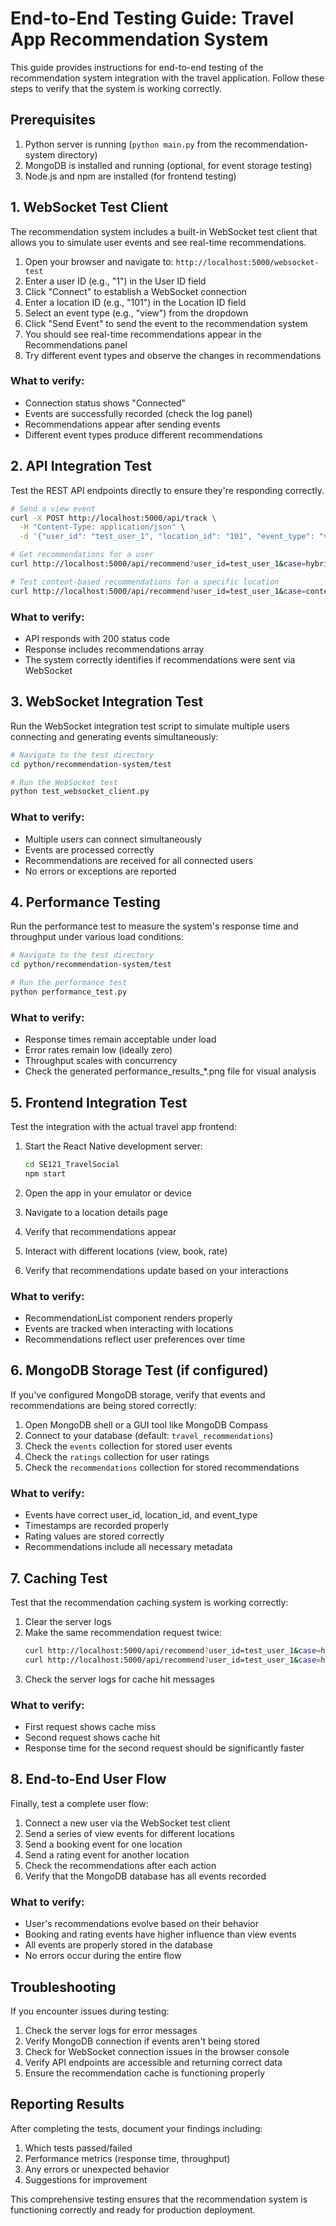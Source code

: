 # End-to-End Testing Guide: Travel App Recommendation System

This guide provides instructions for end-to-end testing of the recommendation system integration with the travel application. Follow these steps to verify that the system is working correctly.

## Prerequisites

1. Python server is running (`python main.py` from the recommendation-system directory)
2. MongoDB is installed and running (optional, for event storage testing)
3. Node.js and npm are installed (for frontend testing)

## 1. WebSocket Test Client

The recommendation system includes a built-in WebSocket test client that allows you to simulate user events and see real-time recommendations.

1. Open your browser and navigate to: `http://localhost:5000/websocket-test`
2. Enter a user ID (e.g., "1") in the User ID field
3. Click "Connect" to establish a WebSocket connection
4. Enter a location ID (e.g., "101") in the Location ID field
5. Select an event type (e.g., "view") from the dropdown
6. Click "Send Event" to send the event to the recommendation system
7. You should see real-time recommendations appear in the Recommendations panel
8. Try different event types and observe the changes in recommendations

### What to verify:
- Connection status shows "Connected"
- Events are successfully recorded (check the log panel)
- Recommendations appear after sending events
- Different event types produce different recommendations

## 2. API Integration Test

Test the REST API endpoints directly to ensure they're responding correctly.

```bash
# Send a view event
curl -X POST http://localhost:5000/api/track \
  -H "Content-Type: application/json" \
  -d '{"user_id": "test_user_1", "location_id": "101", "event_type": "view", "data": {"source": "test"}}'

# Get recommendations for a user
curl http://localhost:5000/api/recommend?user_id=test_user_1&case=hybrid

# Test content-based recommendations for a specific location
curl http://localhost:5000/api/recommend?user_id=test_user_1&case=content_based&location_id=101
```

### What to verify:
- API responds with 200 status code
- Response includes recommendations array
- The system correctly identifies if recommendations were sent via WebSocket

## 3. WebSocket Integration Test

Run the WebSocket integration test script to simulate multiple users connecting and generating events simultaneously:

```bash
# Navigate to the test directory
cd python/recommendation-system/test

# Run the WebSocket test
python test_websocket_client.py
```

### What to verify:
- Multiple users can connect simultaneously
- Events are processed correctly
- Recommendations are received for all connected users
- No errors or exceptions are reported

## 4. Performance Testing

Run the performance test to measure the system's response time and throughput under various load conditions:

```bash
# Navigate to the test directory
cd python/recommendation-system/test

# Run the performance test
python performance_test.py
```

### What to verify:
- Response times remain acceptable under load
- Error rates remain low (ideally zero)
- Throughput scales with concurrency
- Check the generated performance_results_*.png file for visual analysis

## 5. Frontend Integration Test

Test the integration with the actual travel app frontend:

1. Start the React Native development server:
   ```bash
   cd SE121_TravelSocial
   npm start
   ```

2. Open the app in your emulator or device
3. Navigate to a location details page
4. Verify that recommendations appear
5. Interact with different locations (view, book, rate)
6. Verify that recommendations update based on your interactions

### What to verify:
- RecommendationList component renders properly
- Events are tracked when interacting with locations
- Recommendations reflect user preferences over time

## 6. MongoDB Storage Test (if configured)

If you've configured MongoDB storage, verify that events and recommendations are being stored correctly:

1. Open MongoDB shell or a GUI tool like MongoDB Compass
2. Connect to your database (default: `travel_recommendations`)
3. Check the `events` collection for stored user events
4. Check the `ratings` collection for user ratings
5. Check the `recommendations` collection for stored recommendations

### What to verify:
- Events have correct user_id, location_id, and event_type
- Timestamps are recorded properly
- Rating values are stored correctly
- Recommendations include all necessary metadata

## 7. Caching Test

Test that the recommendation caching system is working correctly:

1. Clear the server logs
2. Make the same recommendation request twice:
   ```bash
   curl http://localhost:5000/api/recommend?user_id=test_user_1&case=hybrid
   curl http://localhost:5000/api/recommend?user_id=test_user_1&case=hybrid
   ```
3. Check the server logs for cache hit messages

### What to verify:
- First request shows cache miss
- Second request shows cache hit
- Response time for the second request should be significantly faster

## 8. End-to-End User Flow

Finally, test a complete user flow:

1. Connect a new user via the WebSocket test client
2. Send a series of view events for different locations
3. Send a booking event for one location
4. Send a rating event for another location
5. Check the recommendations after each action
6. Verify that the MongoDB database has all events recorded

### What to verify:
- User's recommendations evolve based on their behavior
- Booking and rating events have higher influence than view events
- All events are properly stored in the database
- No errors occur during the entire flow

## Troubleshooting

If you encounter issues during testing:

1. Check the server logs for error messages
2. Verify MongoDB connection if events aren't being stored
3. Check for WebSocket connection issues in the browser console
4. Verify API endpoints are accessible and returning correct data
5. Ensure the recommendation cache is functioning properly

## Reporting Results

After completing the tests, document your findings including:

1. Which tests passed/failed
2. Performance metrics (response time, throughput)
3. Any errors or unexpected behavior
4. Suggestions for improvement

This comprehensive testing ensures that the recommendation system is functioning correctly and ready for production deployment.
